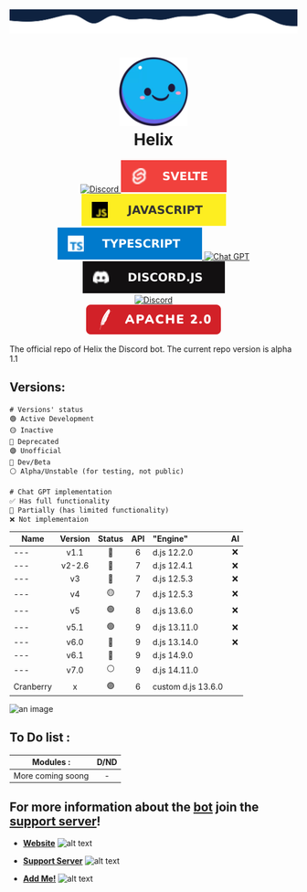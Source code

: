 <img src="./src/db/assets/branding/wave-top4.svg" alt="just some waves">

<h1 align="center">
    <img src="src/db/assets/branding/helix.png" alt="Helix" width="120px" />
    <br />
    <b>Helix</b>
</h1>

<div align="center">
    <a href="https://discord.gg/GampaCt/">
        <img src="https://img.shields.io/badge/Discord-%235865F2.svg?style=for-the-badge&logo=discord&logoColor=white" alt="Discord" />
    </a>
    <a href="https://svelte.dev/">
    	<img src="src/db/assets/branding/badges/svelte.svg" alt="Svelte" />
    </a>
    <a href="https://js.org/">
        <img src="src/db/assets/branding/badges/JS.svg" alt="JavaScript" />
    </a>
    <a href="https://www.typescriptlang.org/">
        <img src="src/db/assets/branding/badges/TS.svg" alt="TypeScript" />
    </a>
    <a href="https://chat.openai.com/">
    	<img src="https://img.shields.io/badge/chatGPT-74aa9c?style=for-the-badge&logo=openai&logoColor=white" alt="Chat GPT" />
    </a>
    <a href="https://discord.js.org/">
        <img src="src/db/assets/branding/badges/djs.svg" alt="Discord.JS" />
    </a>
    <br>
    <a href="https://discord.gg/GapmaCt">
    	<img src="https://dcbadge.vercel.app/api/server/GapmaCt" alt="Discord" />
    </a>
    <br>
    <a href="/LICENSE.md">
        <img src="src/db/assets/branding/badges/Apache.svg" alt="License" />
    </a>
</div>

The official repo of Helix the Discord bot.
The current repo version is alpha 1.1

## Versions:

```Legend:
# Versions' status
🟢 Active Development
🟡 Inactive
🔴 Deprecated
🟣 Unofficial
🔵 Dev/Beta
⚪ Alpha/Unstable (for testing, not public)

# Chat GPT implementation
✅ Has full functionality
🤖 Partially (has limited functionality)
❌ Not implementaion
```

|Name|Version|Status|API|"Engine"|AI|
| --- | :---: | :---: | :---: | :--- | :---: |
| --- | v1.1 | 🔴 | 6 | d.js 12.2.0 | ❌ |
| --- | v2-2.6 | 🔴 | 7 | d.js 12.4.1 | ❌ |
| --- | v3 | 🔴 | 7 | d.js 12.5.3 | ❌ |
| --- | v4 | 🟡 | 7 | d.js 12.5.3 | ❌ |
| --- | v5 | 🟢 | 8 | d.js 13.6.0 | ❌ |
| --- | v5.1 | 🟢 | 9 | d.js 13.11.0 | ❌ |
| --- | v6.0 | 🔵 | 9 | d.js 13.14.0 | ❌ |
| --- | v6.1 | 🔵 | 9 | d.js 14.9.0 | 
| --- | v7.0 | ⚪ | 9 | d.js 14.11.0 |
| Cranberry | x | 🟣 | 6 | custom d.js 13.6.0 |

![an image](https://media.discordapp.net/attachments/771476325356797963/788160344522620958/helixbanner.png "HelixTheBot")

## To Do list : 
|Modules :| D/ND|
| ------------- |:-------------:| 
|More coming soong|-|

## For more information about the [bot](https://discord.com/oauth2/authorize?client_id=723697439638290482&scope=bot&permissions=481684598) join the [support server](https://discord.gg/GapmaCt)!

- **[Website](https://helix.angellabs.xyz/)** <img src="https://media.discordapp.net/attachments/850437588195999766/851617384976089138/98a55025fe82d92bb090008b0185c90b.webp" alt="alt text" width="20" height="20">    

- **[Support Server](https://discord.gg/GapmaCt)** <img src="https://media.discordapp.net/attachments/850437588195999766/851617384976089138/98a55025fe82d92bb090008b0185c90b.webp" alt="alt text" width="20" height="20">   
 
- **[Add Me!](https://discord.com/oauth2/authorize?scope=bot&client_id=723697439638290482&scope=bot&permissions=1099510967799)** <img src="https://media.discordapp.net/attachments/850437588195999766/851617384976089138/98a55025fe82d92bb090008b0185c90b.webp" alt="alt text" width="20" height="20">
